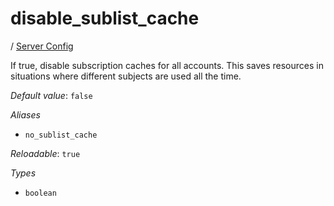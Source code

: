 # disable_sublist_cache

/ [Server Config](/ref/config/index.md) 

If true, disable subscription caches for all accounts. This saves
resources in situations where different subjects are used
all the time.

*Default value*: `false`

*Aliases*

- `no_sublist_cache`


*Reloadable*: `true`

*Types*

- `boolean`


